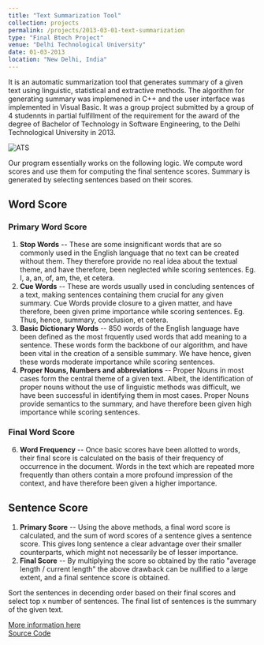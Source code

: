 ```yaml
---
title: "Text Summarization Tool"
collection: projects
permalink: /projects/2013-03-01-text-summarization
type: "Final Btech Project"
venue: "Delhi Technological University"
date: 01-03-2013
location: "New Delhi, India"
---
```


It is an automatic summarization tool that generates summary of a given text using linguistic, statistical and extractive methods. The algorithm for generating summary was implemened in C++ and the user interface was implemented in Visual Basic. It was a group project submitted by a group of 4 studennts in partial fulfillment of the requirement for the award of the degree of Bachelor of Technology in Software Engineering, to the Delhi Technological University in 2013.

![ATS](https://dugarsumit.github.io/images/ats-tool-image.png)


Our program essentially works on the following logic. We compute word scores and use them for computing the final sentence scores. Summary is generated by selecting sentences based on their scores.

##	Word Score
###	Primary Word Score
1.	**Stop Words** -- These are some insignificant words that are so commonly used in the English
language that no text can be created without them. They therefore provide no real idea about the
textual theme, and have therefore, been neglected while scoring sentences.
Eg. I, a, an, of, am, the, et cetera.
2.	**Cue Words** -- These are words usually used in concluding sentences of a text, making
sentences containing them crucial for any given summary. Cue Words provide closure to a given
matter, and have therefore, been given prime importance while scoring sentences.
Eg. Thus, hence, summary, conclusion, et cetera.
3.	**Basic Dictionary Words** -- 850 words of the English language have been defined as the most
frquently used words that add meaning to a sentence. These words form the backbone of our
algorithm, and have been vital in the creation of a sensible summary. We have hence, given these
words moderate importance while scoring sentences.
4.	**Proper Nouns, Numbers and abbreviations** -- Proper Nouns in most cases form the central
theme of a given text. Albeit, the identification of proper nouns without the use of linguistic
methods was difficult, we have been successful in identifying them in most cases. Proper Nouns
provide semantics to the summary, and have therefore been given high importance while scoring
sentences.

###	Final Word Score
6.	**Word Frequency** -- Once basic scores have been allotted to words, their final score is
calculated on the basis of their frequency of occurrence in the document. Words in the text which
are repeated more frequently than others contain a more profound impression of the context, and
have therefore been given a higher importance.

##	Sentence Score
1.	**Primary Score** -- Using the above methods, a final word score is calculated, and the sum of
word scores of a sentence gives a sentence score. This gives long sentence a clear advantage over
their smaller counterparts, which might not necessarily be of lesser importance.
2.	**Final Score** -- By multiplying the score so obtained by the ratio "average length / current
length" the above drawback can be nullified to a large extent, and a final sentence score is
obtained.

Sort the sentences in decending order based on their final scores and select top x number of sentences. The final list of sentences is the summary of the given text.

[More information here](https://dugarsumit.github.io/files/ATS-btech-final-proj-report.pdf)  
[Source Code](https://github.com/dugarsumit/text_summarizer)
